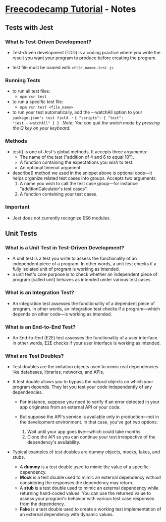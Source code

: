 # [Freecodecamp Tutorial](https://www.freecodecamp.org/news/test-driven-development-tutorial-how-to-test-javascript-and-reactjs-app/#how-to-test-react-components) - Notes

## Tests with Jest

### What Is Test-Driven Development?

- Test-driven development (TDD) is a coding practice where you write the result you want your program to produce before creating the program.

- test file must be named with <code><file_name>.test.js</code>

### Running Tests

- to run all test files:
  - <code>npm run test</code>
- to run a specific test file:
  - <code>npm run test <file_name></code>
- to run your test automatically, add the --watchAll option to your <code>package.json's test field.</code> - <code>{
  "scripts": {
  "test": "jest --watchAll"
  }
  } </code>
  <em>Note: You can quit the watch mode by pressing the Q key on your keyboard.</em>

### Methods

- test() is one of Jest's global methods. It accepts three arguments:
  - The name of the test ("addition of 4 and 6 to equal 10").
  - A function containing the expectations you wish to test.
  - An optional timeout argument.
- describe() method we used in the snippet above is optional code—it helps organize related test cases into groups. Accepts two arguments:
  1. A name you wish to call the test case group—for instance "additionCalculator's test cases".
  2. A function containing your test cases.

### Important

- Jest does not currently recognize ES6 modules.

## Unit Tests

### What is a Unit Test in Test-Driven Development?

- A unit test is a test you write to assess the functionality of an independent piece of a program. In other words, a unit test checks if a fully isolated unit of program is working as intended.
- a unit test's core purpose is to check whether an independent piece of program (called unit) behaves as intended under various test cases.

### What is an Integration Test?

- An integration test assesses the functionality of a dependent piece of program. In other words, an integration test checks if a program—which depends on other code—is working as intended.

### What is an End-to-End Test?

- An End-to-End (E2E) test assesses the functionality of a user interface. In other words, E2E checks if your user interface is working as intended.

### What are Test Doubles?

- Test doubles are the imitation objects used to mimic real dependencies like databases, libraries, networks, and APIs.
- A test double allows you to bypass the natural objects on which your program depends. They let you test your code independently of any dependencies.

  - For instance, suppose you need to verify if an error detected in your app originates from an external API or your code.

  - But suppose the API's service is available only in production—not in the development environment. In that case, you've got two options:

    1. Wait until your app goes live—which could take months.
    2. Clone the API so you can continue your test irrespective of the dependency's availability.

- Typical examples of test doubles are dummy objects, mocks, fakes, and stubs.
  - A <strong>dummy</strong> is a test double used to mimic the value of a specific dependency.
  - <strong>Mock</strong> is a test double used to mimic an external dependency without considering the responses the dependency may return.
  - A <strong>stub</strong> is a test double used to mimic an external dependency while returning hand-coded values. You can use the returned value to assess your program's behavior with various test case responses from the dependency.
  - <strong>Fake</strong> is a test double used to create a working test implementation of an external dependency with dynamic values.

